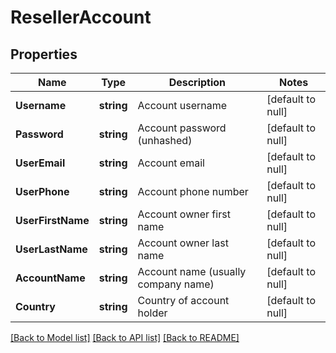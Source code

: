 # ResellerAccount

## Properties
Name | Type | Description | Notes
------------ | ------------- | ------------- | -------------
**Username** | **string** | Account username | [default to null]
**Password** | **string** | Account password (unhashed) | [default to null]
**UserEmail** | **string** | Account email | [default to null]
**UserPhone** | **string** | Account phone number | [default to null]
**UserFirstName** | **string** | Account owner first name | [default to null]
**UserLastName** | **string** | Account owner last name | [default to null]
**AccountName** | **string** | Account name (usually company name) | [default to null]
**Country** | **string** | Country of account holder | [default to null]

[[Back to Model list]](../README.md#documentation-for-models) [[Back to API list]](../README.md#documentation-for-api-endpoints) [[Back to README]](../README.md)


